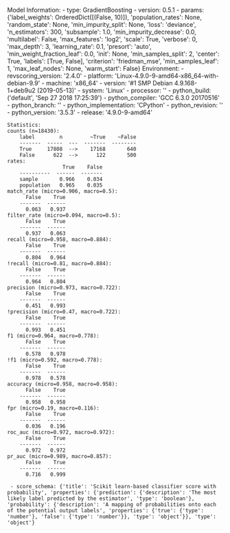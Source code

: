 Model Information:
	 - type: GradientBoosting
	 - version: 0.5.1
	 - params: {'label_weights': OrderedDict([(False, 10)]), 'population_rates': None, 'random_state': None, 'min_impurity_split': None, 'loss': 'deviance', 'n_estimators': 300, 'subsample': 1.0, 'min_impurity_decrease': 0.0, 'multilabel': False, 'max_features': 'log2', 'scale': True, 'verbose': 0, 'max_depth': 3, 'learning_rate': 0.1, 'presort': 'auto', 'min_weight_fraction_leaf': 0.0, 'init': None, 'min_samples_split': 2, 'center': True, 'labels': [True, False], 'criterion': 'friedman_mse', 'min_samples_leaf': 1, 'max_leaf_nodes': None, 'warm_start': False}
	Environment:
	 - revscoring_version: '2.4.0'
	 - platform: 'Linux-4.9.0-9-amd64-x86_64-with-debian-9.9'
	 - machine: 'x86_64'
	 - version: '#1 SMP Debian 4.9.168-1+deb9u2 (2019-05-13)'
	 - system: 'Linux'
	 - processor: ''
	 - python_build: ('default', 'Sep 27 2018 17:25:39')
	 - python_compiler: 'GCC 6.3.0 20170516'
	 - python_branch: ''
	 - python_implementation: 'CPython'
	 - python_revision: ''
	 - python_version: '3.5.3'
	 - release: '4.9.0-9-amd64'
	
	Statistics:
	counts (n=18430):
		label        n         ~True    ~False
		-------  -----  ---  -------  --------
		True     17808  -->    17168       640
		False      622  -->      122       500
	rates:
		              True    False
		----------  ------  -------
		sample       0.966    0.034
		population   0.965    0.035
	match_rate (micro=0.906, macro=0.5):
		  False    True
		-------  ------
		  0.063   0.937
	filter_rate (micro=0.094, macro=0.5):
		  False    True
		-------  ------
		  0.937   0.063
	recall (micro=0.958, macro=0.884):
		  False    True
		-------  ------
		  0.804   0.964
	!recall (micro=0.81, macro=0.884):
		  False    True
		-------  ------
		  0.964   0.804
	precision (micro=0.973, macro=0.722):
		  False    True
		-------  ------
		  0.451   0.993
	!precision (micro=0.47, macro=0.722):
		  False    True
		-------  ------
		  0.993   0.451
	f1 (micro=0.964, macro=0.778):
		  False    True
		-------  ------
		  0.578   0.978
	!f1 (micro=0.592, macro=0.778):
		  False    True
		-------  ------
		  0.978   0.578
	accuracy (micro=0.958, macro=0.958):
		  False    True
		-------  ------
		  0.958   0.958
	fpr (micro=0.19, macro=0.116):
		  False    True
		-------  ------
		  0.036   0.196
	roc_auc (micro=0.972, macro=0.972):
		  False    True
		-------  ------
		  0.972   0.972
	pr_auc (micro=0.989, macro=0.857):
		  False    True
		-------  ------
		  0.716   0.999
	
	 - score_schema: {'title': 'Scikit learn-based classifier score with probability', 'properties': {'prediction': {'description': 'The most likely label predicted by the estimator', 'type': 'boolean'}, 'probability': {'description': 'A mapping of probabilities onto each of the potential output labels', 'properties': {'true': {'type': 'number'}, 'false': {'type': 'number'}}, 'type': 'object'}}, 'type': 'object'}

